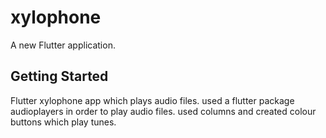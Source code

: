 # xylophone

A new Flutter application.

## Getting Started

Flutter xylophone app which plays audio files.
used a flutter package audioplayers in order to play audio files.
used columns and created colour buttons which play tunes.
